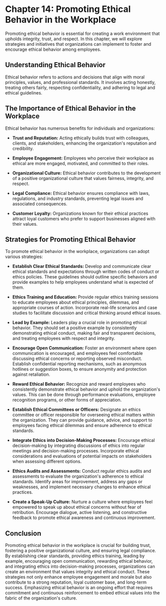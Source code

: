 Chapter 14: Promoting Ethical Behavior in the Workplace
=======================================================

Promoting ethical behavior is essential for creating a work environment that upholds integrity, trust, and respect. In this chapter, we will explore strategies and initiatives that organizations can implement to foster and encourage ethical behavior among employees.

Understanding Ethical Behavior
------------------------------

Ethical behavior refers to actions and decisions that align with moral principles, values, and professional standards. It involves acting honestly, treating others fairly, respecting confidentiality, and adhering to legal and ethical guidelines.

The Importance of Ethical Behavior in the Workplace
---------------------------------------------------

Ethical behavior has numerous benefits for individuals and organizations:

* **Trust and Reputation:** Acting ethically builds trust with colleagues, clients, and stakeholders, enhancing the organization's reputation and credibility.

* **Employee Engagement:** Employees who perceive their workplace as ethical are more engaged, motivated, and committed to their roles.

* **Organizational Culture:** Ethical behavior contributes to the development of a positive organizational culture that values fairness, integrity, and respect.

* **Legal Compliance:** Ethical behavior ensures compliance with laws, regulations, and industry standards, preventing legal issues and associated consequences.

* **Customer Loyalty:** Organizations known for their ethical practices attract loyal customers who prefer to support businesses aligned with their values.

Strategies for Promoting Ethical Behavior
-----------------------------------------

To promote ethical behavior in the workplace, organizations can adopt various strategies:

* **Establish Clear Ethical Standards:** Develop and communicate clear ethical standards and expectations through written codes of conduct or ethics policies. These guidelines should outline specific behaviors and provide examples to help employees understand what is expected of them.

* **Ethics Training and Education:** Provide regular ethics training sessions to educate employees about ethical principles, dilemmas, and appropriate courses of action. Incorporate real-life scenarios and case studies to facilitate discussion and critical thinking around ethical issues.

* **Lead by Example:** Leaders play a crucial role in promoting ethical behavior. They should set a positive example by consistently demonstrating ethical conduct, making fair and transparent decisions, and treating employees with respect and integrity.

* **Encourage Open Communication:** Foster an environment where open communication is encouraged, and employees feel comfortable discussing ethical concerns or reporting observed misconduct. Establish confidential reporting mechanisms, such as anonymous hotlines or suggestion boxes, to ensure anonymity and protection against retaliation.

* **Reward Ethical Behavior:** Recognize and reward employees who consistently demonstrate ethical behavior and uphold the organization's values. This can be done through performance evaluations, employee recognition programs, or other forms of appreciation.

* **Establish Ethical Committees or Officers:** Designate an ethics committee or officer responsible for overseeing ethical matters within the organization. They can provide guidance, advice, and support to employees facing ethical dilemmas and ensure adherence to ethical standards.

* **Integrate Ethics into Decision-Making Processes:** Encourage ethical decision-making by integrating discussions of ethics into regular meetings and decision-making processes. Incorporate ethical considerations and evaluations of potential impacts on stakeholders when assessing different options.

* **Ethics Audits and Assessments:** Conduct regular ethics audits and assessments to evaluate the organization's adherence to ethical standards. Identify areas for improvement, address any gaps or weaknesses, and implement necessary changes to enhance ethical practices.

* **Create a Speak-Up Culture:** Nurture a culture where employees feel empowered to speak up about ethical concerns without fear of retribution. Encourage dialogue, active listening, and constructive feedback to promote ethical awareness and continuous improvement.

Conclusion
----------

Promoting ethical behavior in the workplace is crucial for building trust, fostering a positive organizational culture, and ensuring legal compliance. By establishing clear standards, providing ethics training, leading by example, encouraging open communication, rewarding ethical behavior, and integrating ethics into decision-making processes, organizations can create an environment that values integrity and ethical conduct. These strategies not only enhance employee engagement and morale but also contribute to a strong reputation, loyal customer base, and long-term success. Emphasizing ethical behavior is an ongoing effort that requires commitment and continuous reinforcement to embed ethical values into the fabric of the organization's culture.
